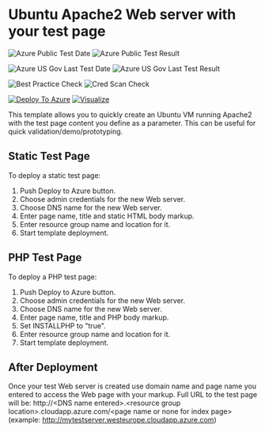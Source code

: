 # Ubuntu Apache2 Web server with your test page

![Azure Public Test Date](https://azurequickstartsservice.blob.core.windows.net/badges/ubuntu-apache-test-page/PublicLastTestDate.svg)
![Azure Public Test Result](https://azurequickstartsservice.blob.core.windows.net/badges/ubuntu-apache-test-page/PublicDeployment.svg)

![Azure US Gov Last Test Date](https://azurequickstartsservice.blob.core.windows.net/badges/ubuntu-apache-test-page/FairfaxLastTestDate.svg)
![Azure US Gov Last Test Result](https://azurequickstartsservice.blob.core.windows.net/badges/ubuntu-apache-test-page/FairfaxDeployment.svg)

![Best Practice Check](https://azurequickstartsservice.blob.core.windows.net/badges/ubuntu-apache-test-page/BestPracticeResult.svg)
![Cred Scan Check](https://azurequickstartsservice.blob.core.windows.net/badges/ubuntu-apache-test-page/CredScanResult.svg)

[![Deploy To Azure](https://raw.githubusercontent.com/fathym-it/azure-quickstart-templates/master/1-CONTRIBUTION-GUIDE/images/deploytoazure.svg?sanitize=true)](https://portal.azure.com/#create/Microsoft.Template/uri/https%3A%2F%2Fraw.githubusercontent.com%2Ffathym-it%2Fazure-quickstart-templates%2Fmaster%2Fubuntu-apache-test-page%2Fazuredeploy.json)  [![Visualize](https://raw.githubusercontent.com/fathym-it/azure-quickstart-templates/master/1-CONTRIBUTION-GUIDE/images/visualizebutton.svg?sanitize=true)](http://armviz.io/#/?load=https%3A%2F%2Fraw.githubusercontent.com%2Ffathym-it%2Fazure-quickstart-templates%2Fmaster%2Fubuntu-apache-test-page%2Fazuredeploy.json)

This template allows you to quickly create an Ubuntu VM running Apache2 with the test page content you define as a parameter. This can be useful for quick validation/demo/prototyping.

## Static Test Page

To deploy a static test page:

1. Push Deploy to Azure button.
2. Choose admin credentials for the new Web server.
3. Choose DNS name for the new Web server.
4. Enter page name, title and static HTML body markup.
5. Enter resource group name and location for it.
6. Start template deployment.

## PHP Test Page

To deploy a PHP test page:

1. Push Deploy to Azure button.
2. Choose admin credentials for the new Web server.
3. Choose DNS name for the new Web server.
4. Enter page name, title and PHP body markup.
5. Set INSTALLPHP to "true".
6. Enter resource group name and location for it.
7. Start template deployment.

## After Deployment

Once your test Web server is created use domain name and page name you entered to access the Web page with your markup. 
Full URL to the test page will be: http://\<DNS name entered\>.\<resource group location\>.cloudapp.azure.com/\<page name or none for index page\>
(example: http://mytestserver.westeurope.cloudapp.azure.com)





